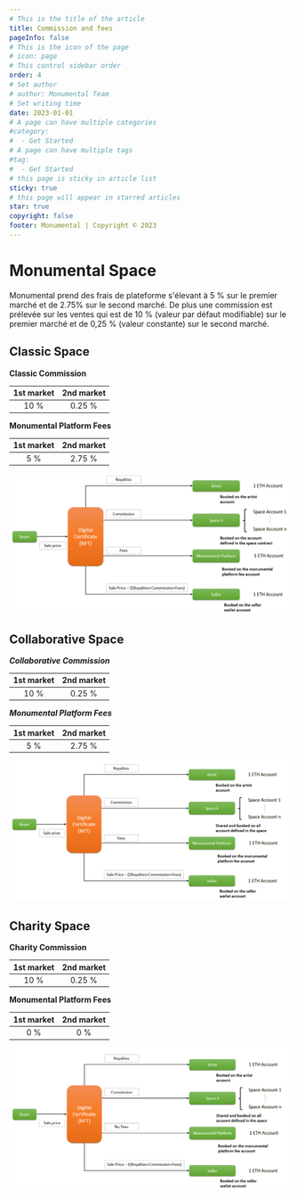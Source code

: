 ```yaml
---
# This is the title of the article
title: Commission and fees
pageInfo: false
# This is the icon of the page
# icon: page
# This control sidebar order
order: 4
# Set author
# author: Monumental Team
# Set writing time
date: 2023-01-01
# A page can have multiple categories
#category:
#  - Get Started
# A page can have multiple tags
#tag:
#  - Get Started
# this page is sticky in article list
sticky: true
# this page will appear in starred articles
star: true
copyright: false
footer: Monumental | Copyright © 2023
---
```


# Monumental Space
Monumental prend des frais de plateforme s'élevant à  5 % sur le premier marché et de 2.75% sur le second marché. 
De plus une commission est prélevée sur les ventes qui est de 10 % (valeur par défaut modifiable) sur le premier marché et de 0,25 % (valeur constante) sur le second marché.


## Classic Space

**Classic Commission**

| 1st market| 2nd market|
|:-----:|:-----:|
| 10 % | 0.25 % |

**Monumental Platform Fees**

| 1st market| 2nd market|
|:-----:|:-----:|
| 5 % | 2.75 % |

![Space Classic](/spaceClassic.png)


## Collaborative Space


***Collaborative Commission***

| 1st market| 2nd market|
|:-----:|:-----:|
| 10 % | 0.25 % |

***Monumental Platform Fees***

| 1st market| 2nd market|
|:-----:|:-----:|
| 5 % | 2.75 % |


![Space Collaborative](/spaceCollaborative.png)


## Charity Space

**Charity Commission**

| 1st market| 2nd market|
|:-----:|:-----:|
| 10 % | 0.25 % |

**Monumental Platform Fees**

| 1st market| 2nd market|
|:-----:|:-----:|
| 0 % | 0 % |

![Space Charity](/spaceCharity.png)
